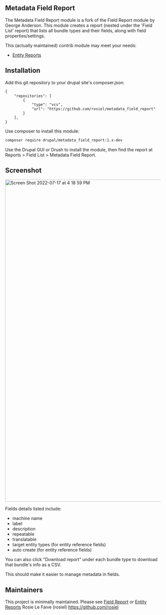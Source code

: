 ## Metadata Field Report


The Metadata Field Report module is a fork of the Field Report 
module by George Anderson. This module creates a report (nested
under the 'Field List' report) that lists all bundle types and 
their fields, along with field properties/settings. 

This (actually maintained) contrib module may meet your needs:
* [Entity Reports](https://www.drupal.org/project/entity_reports)

## Installation

Add this git repository to your drupal site's composer.json:

```
{
    "repositories": [
        {
            "type": "vcs",
            "url": "https://github.com/rosiel/metadata_field_report"
        }
    ],
}
```

Use composer to install this module:

```bash
composer require drupal/metadata_field_report:1.x-dev
```

Use the Drupal GUI or Drush to install the module, then 
find the report at Reports > Field List > Metadata Field Report.

## Screenshot

<img width="1042" alt="Screen Shot 2022-07-17 at 4 18 59 PM" src="https://user-images.githubusercontent.com/1943338/179421494-16023f9e-fe83-45bc-9db1-71baa4e5bd6a.png">

Fields details listed include:
- machine name
- label
- description
- repeatable
- translatable
- target entity types (for entity reference fields)
- auto create (for entity reference fields)

You can also click "Download report" under each bundle 
type to download that bundle's info as a CSV.

This should make it easier to manage metadata in fields.

## Maintainers

This project is minimally maintained. Please see [Field Report](https://www.drupal.org/project/field_report) or [Entity Reports](https://www.drupal.org/project/entity_reports) 
Rosie Le Faive (rosiel)
https://github.com/rosiel
